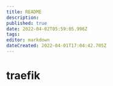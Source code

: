 ```yaml
---
title: README
description: 
published: true
date: 2022-04-02T05:59:05.996Z
tags: 
editor: markdown
dateCreated: 2022-04-01T17:04:42.705Z
---
```


# traefik


